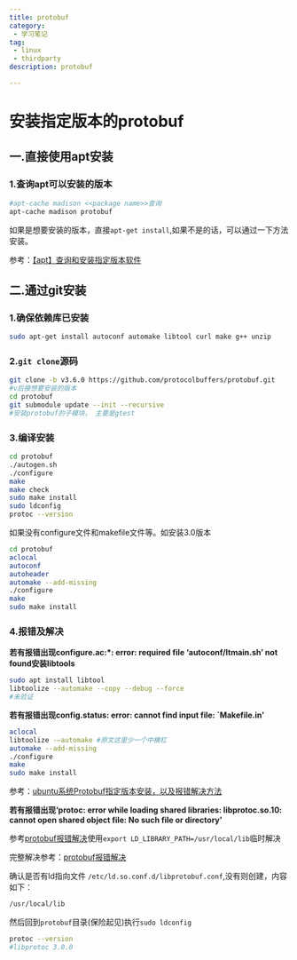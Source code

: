 ```yaml
---
title: protobuf
category:
 - 学习笔记
tag:
 - linux
 - thirdparty
description: protobuf

---
```

# 安装指定版本的protobuf

## 一.直接使用apt安装

### 1.查询apt可以安装的版本

```bash
#apt-cache madison <<package name>>查询
apt-cache madison protobuf
```

如果是想要安装的版本，直接`apt-get install`,如果不是的话，可以通过一下方法安装。

参考：[【apt】查询和安装指定版本软件](http://www.manongjc.com/detail/28-wvncyqwzccgilxq.html)

## 二.通过git安装

### 1.确保依赖库已安装

```bash
sudo apt-get install autoconf automake libtool curl make g++ unzip
```

### 2.`git clone`源码

```bash
git clone -b v3.6.0 https://github.com/protocolbuffers/protobuf.git
#v后接想要安装的版本
cd protobuf
git submodule update --init --recursive
#安装protobuf的子模块， 主要是gtest
```

### 3.编译安装

```bash
cd protobuf
./autogen.sh
./configure
make
make check
sudo make install
sudo ldconfig
protoc --version
```

如果没有configure文件和makefile文件等。如安装3.0版本

```bash
cd protobuf
aclocal
autoconf
autoheader
automake --add-missing
./configure
make
sudo make install
```

### 4.报错及解决

**若有报错出现configure.ac:\*: error: required file ‘autoconf/ltmain.sh’ not found安装libtools**

```bash
sudo apt install libtool
libtoolize --automake --copy --debug --force
#未验证
```

**若有报错出现config.status: error: cannot find input file: `Makefile.in’**

```bash
aclocal
libtoolize -–automake #原文这里少一个中横杠 
automake --add-missing
./configure
make
sudo make install
```

参考：[ubuntu系统Protobuf指定版本安装，以及报错解决方法](https://www.codenong.com/cs106207763/)

**若有报错出现‘protoc: error while loading shared libraries: libprotoc.so.10: cannot open shared object file: No such file or directory’**

参考[protobuf报错解决](https://blog.csdn.net/qq_27563511/article/details/80696403)使用`export LD_LIBRARY_PATH=/usr/local/lib`临时解决

完整解决参考：[protobuf报错解决](https://blog.csdn.net/cc1949/article/details/105655377)

确认是否有ld指向文件 `/etc/ld.so.conf.d/libprotobuf.conf`,没有则创建，内容如下：

```bash
/usr/local/lib
```

然后回到`protobuf`目录(保险起见)执行`sudo ldconfig`

```bash
protoc --version
#libprotoc 3.0.0
```

